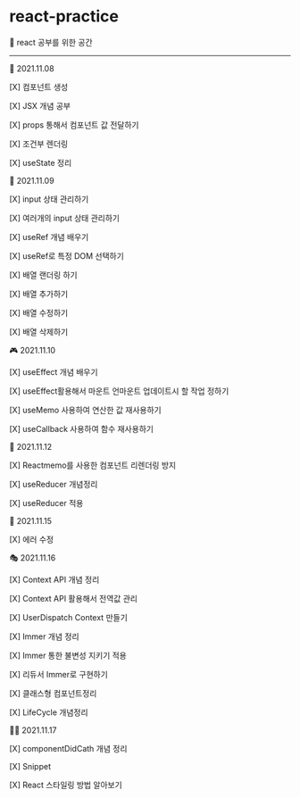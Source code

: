 # react-practice

📝 react 공부를 위한 공간

<hr>

🎉 2021.11.08

[X] 컴포넌트 생성

[X] JSX 개념 공부

[X] props 통해서 컴포넌트 값 전달하기

[X] 조건부 렌더링

[X] useState 정리

🎈 2021.11.09

[X] input 상태 관리하기

[X] 여러개의 input 상태 관리하기

[X] useRef 개념 배우기

[X] useRef로 특정 DOM 선택하기

[X] 배열 랜더링 하기

[X] 배열 추가하기

[X] 배열 수정하기

[X] 배열 삭제하기

🎮 2021.11.10

[X] useEffect 개념 배우기

[X] useEffect활용해서 마운트 언마운트 업데이트시 할 작업 정하기

[X] useMemo 사용하여 연산한 값 재사용하기

[X] useCallback 사용하여 함수 재사용하기

🎈 2021.11.12

[X] Reactmemo를 사용한 컴포넌트 리렌더링 방지

[X] useReducer 개념정리

[X] useReducer 적용

🎢 2021.11.15

[X] 에러 수정

🎭 2021.11.16

[X] Context API 개념 정리

[X] Context API 활용해서 전역값 관리

[X] UserDispatch Context 만들기

[X] Immer 개념 정리

[X] Immer 통한 불변성 지키기 적용

[X] 리듀서 Immer로 구현하기

[X] 클래스형 컴포넌트정리

[X] LifeCycle 개념정리

👩‍💻 2021.11.17

[X] componentDidCath 개념 정리

[X] Snippet

[X] React 스타일링 방법 알아보기
